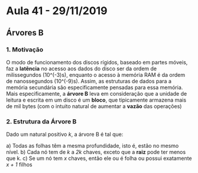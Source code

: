 # Aula 41 - 29/11/2019

## Árvores B

### 1. Motivação

O modo de funcionamento dos discos rígidos, baseado em partes móveis, faz a **latência** no acesso aos dados do disco ser da ordem de milissegundos (10^(-3)s), enquanto o acesso à memória RAM é da ordem de nanossegundos (10^(-9)s). Assim, as estruturas de dados para a memória secundária são especificamente pensadas para essa memória.
Mais especificamente, a **árvore B** leva em consideração que a unidade de leitura e escrita em um disco é um **bloco**, que tipicamente armazena mais de mil bytes (com o intuito natural de aumentar a **vazão** das operações)

### 2. Estrutura da Árvore B

Dado um natural positivo *k*, a árvore B é tal que:

a) Todas as folhas têm a mesma profundidade, isto é, estão no mesmo nível.
b) Cada nó tem de *k* a *2k* chaves, exceto que a **raiz** pode ter menos que k.
c) Se um nó tem *x* chaves, então ele ou é folha ou possui exatamente *x + 1* filhos